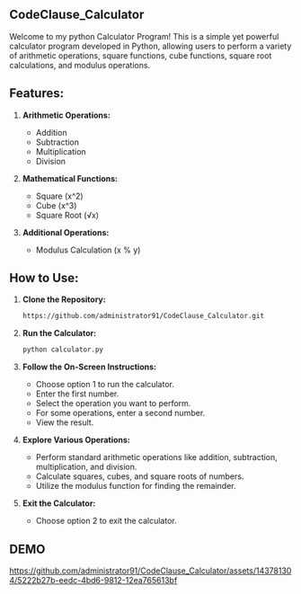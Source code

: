 ## CodeClause_Calculator
Welcome to my python Calculator Program! This is a simple yet powerful calculator program developed in Python, allowing users to perform a variety of arithmetic operations, square functions, cube functions, square root calculations, and modulus operations.

## Features:
1. **Arithmetic Operations:**
   - Addition
   - Subtraction
   - Multiplication
   - Division

2. **Mathematical Functions:**
   - Square (x^2)
   - Cube (x^3)
   - Square Root (√x)

3. **Additional Operations:**
   - Modulus Calculation (x % y)

## How to Use:

1. **Clone the Repository:**
   ```bash
   https://github.com/administrator91/CodeClause_Calculator.git
   ```

2. **Run the Calculator:**
   ```bash
   python calculator.py
   ```

3. **Follow the On-Screen Instructions:**
   - Choose option 1 to run the calculator.
   - Enter the first number.
   - Select the operation you want to perform.
   - For some operations, enter a second number.
   - View the result.

4. **Explore Various Operations:**
   - Perform standard arithmetic operations like addition, subtraction, multiplication, and division.
   - Calculate squares, cubes, and square roots of numbers.
   - Utilize the modulus function for finding the remainder.

5. **Exit the Calculator:**
   - Choose option 2 to exit the calculator.


## DEMO
https://github.com/administrator91/CodeClause_Calculator/assets/143781304/5222b27b-eedc-4bd6-9812-12ea765613bf

